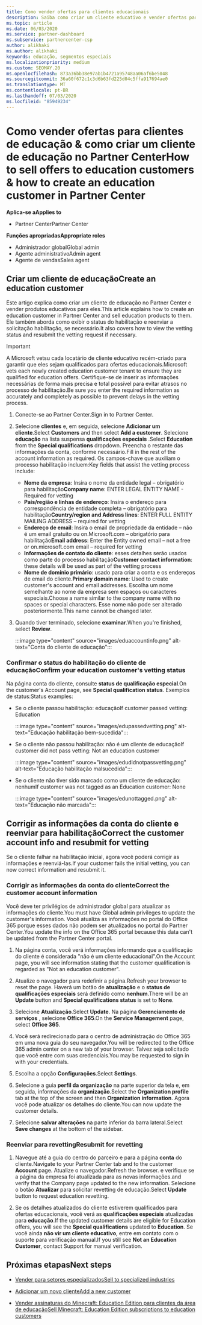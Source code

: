 ```yaml
---
title: Como vender ofertas para clientes educacionais
description: Saiba como criar um cliente educativo e vender ofertas para eles no Partner Center.
ms.topic: article
ms.date: 06/03/2020
ms.service: partner-dashboard
ms.subservice: partnercenter-csp
author: alikhaki
ms.author: alikhaki
keywords: educação, segmentos especiais
ms.localizationpriority: medium
ms.custom: SEOMAY.20
ms.openlocfilehash: 873a36bb38e97ab1b4721a95748aa06af6be5048
ms.sourcegitcommit: 36a60f672c1c3d6b63fd225d04c5ffa917694ae0
ms.translationtype: MT
ms.contentlocale: pt-BR
ms.lasthandoff: 07/03/2020
ms.locfileid: "85949234"
---
```

# <a name="how-to-sell-offers-to-education-customers--how-to-create-an-education-customer-in-partner-center"></a><span data-ttu-id="2d94d-104">Como vender ofertas para clientes de educação & como criar um cliente de educação no Partner Center</span><span class="sxs-lookup"><span data-stu-id="2d94d-104">How to sell offers to education customers & how to create an education customer in Partner Center</span></span>

<span data-ttu-id="2d94d-105">**Aplica-se a**</span><span class="sxs-lookup"><span data-stu-id="2d94d-105">**Applies to**</span></span>

- <span data-ttu-id="2d94d-106">Partner Center</span><span class="sxs-lookup"><span data-stu-id="2d94d-106">Partner Center</span></span>

<span data-ttu-id="2d94d-107">**Funções apropriadas**</span><span class="sxs-lookup"><span data-stu-id="2d94d-107">**Appropriate roles**</span></span>

- <span data-ttu-id="2d94d-108">Administrador global</span><span class="sxs-lookup"><span data-stu-id="2d94d-108">Global admin</span></span>
- <span data-ttu-id="2d94d-109">Agente administrativo</span><span class="sxs-lookup"><span data-stu-id="2d94d-109">Admin agent</span></span>
- <span data-ttu-id="2d94d-110">Agente de vendas</span><span class="sxs-lookup"><span data-stu-id="2d94d-110">Sales agent</span></span>

## <a name="create-an-education-customer"></a><span data-ttu-id="2d94d-111">Criar um cliente de educação</span><span class="sxs-lookup"><span data-stu-id="2d94d-111">Create an education customer</span></span>

<span data-ttu-id="2d94d-112">Este artigo explica como criar um cliente de educação no Partner Center e vender produtos educativos para eles.</span><span class="sxs-lookup"><span data-stu-id="2d94d-112">This article explains how to create an education customer in Partner Center and sell education products to them.</span></span> <span data-ttu-id="2d94d-113">Ele também aborda como exibir o status do habilitação e reenviar a solicitação habilitação, se necessário.</span><span class="sxs-lookup"><span data-stu-id="2d94d-113">It also covers how to view the vetting status and resubmit the vetting request if necessary.</span></span>

> [!IMPORTANT]
> <span data-ttu-id="2d94d-114">A Microsoft vetsu cada locatário de cliente educativo recém-criado para garantir que eles sejam qualificados para ofertas educacionais.</span><span class="sxs-lookup"><span data-stu-id="2d94d-114">Microsoft vets each newly created education customer tenant to ensure they are qualified for education offers.</span></span>  <span data-ttu-id="2d94d-115">Certifique-se de inserir as informações necessárias de forma mais precisa e total possível para evitar atrasos no processo de habilitação.</span><span class="sxs-lookup"><span data-stu-id="2d94d-115">Be sure you enter the required information as accurately and completely as possible to prevent delays in the vetting process.</span></span>

1. <span data-ttu-id="2d94d-116">Conecte-se ao Partner Center.</span><span class="sxs-lookup"><span data-stu-id="2d94d-116">Sign in to Partner Center.</span></span>

2. <span data-ttu-id="2d94d-117">Selecione **clientes** e, em seguida, selecione **Adicionar um cliente**.</span><span class="sxs-lookup"><span data-stu-id="2d94d-117">Select **Customers** and then select **Add a customer**.</span></span> <span data-ttu-id="2d94d-118">Selecione **educação** na lista suspensa **qualificações especiais** .</span><span class="sxs-lookup"><span data-stu-id="2d94d-118">Select **Education** from the **Special qualifications** dropdown.</span></span>  <span data-ttu-id="2d94d-119">Preencha o restante das informações da conta, conforme necessário.</span><span class="sxs-lookup"><span data-stu-id="2d94d-119">Fill in the rest of the account information as required.</span></span>  <span data-ttu-id="2d94d-120">Os campos-chave que auxiliam o processo habilitação incluem:</span><span class="sxs-lookup"><span data-stu-id="2d94d-120">Key fields that assist the vetting process include:</span></span>

   - <span data-ttu-id="2d94d-121">**Nome da empresa**: Insira o nome da entidade legal – obrigatório para habilitação</span><span class="sxs-lookup"><span data-stu-id="2d94d-121">**Company name**: ENTER LEGAL ENTITY NAME - Required for vetting</span></span>
   - <span data-ttu-id="2d94d-122">**País/região e linhas de endereço**: Insira o endereço para correspondência de entidade completa – obrigatório para habilitação</span><span class="sxs-lookup"><span data-stu-id="2d94d-122">**Country/region and Address lines**: ENTER FULL ENTITY MAILING ADDRESS – required for vetting</span></span>
   - <span data-ttu-id="2d94d-123">**Endereço de email**: Insira o email de propriedade da entidade – não é um email gratuito ou on.Microsoft.com – obrigatório para habilitação</span><span class="sxs-lookup"><span data-stu-id="2d94d-123">**Email address**:  Enter the Entity owned email – not a free or on.microsoft.com email – required for vetting</span></span>
   - <span data-ttu-id="2d94d-124">**Informações de contato do cliente**: esses detalhes serão usados como parte do processo habilitação</span><span class="sxs-lookup"><span data-stu-id="2d94d-124">**Customer contact information**: these details will be used as part of the vetting process</span></span>
   - <span data-ttu-id="2d94d-125">**Nome de domínio primário**: usado para criar a conta e os endereços de email do cliente.</span><span class="sxs-lookup"><span data-stu-id="2d94d-125">**Primary domain name**:  Used to create customer's account and email addresses.</span></span>  <span data-ttu-id="2d94d-126">Escolha um nome semelhante ao nome da empresa sem espaços ou caracteres especiais.</span><span class="sxs-lookup"><span data-stu-id="2d94d-126">Choose a name similar to the company name with no spaces or special characters.</span></span>  <span data-ttu-id="2d94d-127">Esse nome não pode ser alterado posteriormente.</span><span class="sxs-lookup"><span data-stu-id="2d94d-127">This name cannot be changed later.</span></span>

3. <span data-ttu-id="2d94d-128">Quando tiver terminado, selecione **examinar**.</span><span class="sxs-lookup"><span data-stu-id="2d94d-128">When you're finished, select **Review**.</span></span>

   :::image type="content" source="images/eduaccountinfo.png" alt-text="Conta do cliente de educação":::

### <a name="confirm-your-education-customers-vetting-status"></a><span data-ttu-id="2d94d-130">Confirmar o status do habilitação do cliente de educação</span><span class="sxs-lookup"><span data-stu-id="2d94d-130">Confirm your education customer's vetting status</span></span>

<span data-ttu-id="2d94d-131">Na página conta do cliente, consulte **status de qualificação especial**.</span><span class="sxs-lookup"><span data-stu-id="2d94d-131">On the customer's Account page, see **Special qualification status**.</span></span>
<span data-ttu-id="2d94d-132">Exemplos de status:</span><span class="sxs-lookup"><span data-stu-id="2d94d-132">Status examples:</span></span>

- <span data-ttu-id="2d94d-133">Se o cliente passou habilitação: educação</span><span class="sxs-lookup"><span data-stu-id="2d94d-133">If customer passed vetting:  Education</span></span>

   :::image type="content" source="images/edupassedvetting.png" alt-text="Educação habilitação bem-sucedida":::

- <span data-ttu-id="2d94d-135">Se o cliente não passou habilitação: não é um cliente de educação</span><span class="sxs-lookup"><span data-stu-id="2d94d-135">If customer did not pass vetting:  Not an education customer</span></span>

   :::image type="content" source="images/edudidnotpassvetting.png" alt-text="Educação habilitação malsucedida":::

- <span data-ttu-id="2d94d-137">Se o cliente não tiver sido marcado como um cliente de educação: nenhum</span><span class="sxs-lookup"><span data-stu-id="2d94d-137">If customer was not tagged as an Education customer:  None</span></span>

   :::image type="content" source="images/edunottagged.png" alt-text="Educação não marcada":::

## <a name="correct-the-customer-account-info-and-resubmit-for-vetting"></a><span data-ttu-id="2d94d-139">Corrigir as informações da conta do cliente e reenviar para habilitação</span><span class="sxs-lookup"><span data-stu-id="2d94d-139">Correct the customer account info and resubmit for vetting</span></span>  

<span data-ttu-id="2d94d-140">Se o cliente falhar na habilitação inicial, agora você poderá corrigir as informações e reenviá-las.</span><span class="sxs-lookup"><span data-stu-id="2d94d-140">If your customer fails the initial vetting, you can now correct information and resubmit it.</span></span>

### <a name="correct-the-customer-account-information"></a><span data-ttu-id="2d94d-141">Corrigir as informações da conta do cliente</span><span class="sxs-lookup"><span data-stu-id="2d94d-141">Correct the customer account information</span></span>

<span data-ttu-id="2d94d-142">Você deve ter privilégios de administrador global para atualizar as informações do cliente.</span><span class="sxs-lookup"><span data-stu-id="2d94d-142">You must have Global admin privileges to update the customer's information.</span></span> <span data-ttu-id="2d94d-143">Você atualiza as informações no portal do Office 365 porque esses dados não podem ser atualizados no portal do Partner Center.</span><span class="sxs-lookup"><span data-stu-id="2d94d-143">You update the info on the Office 365 portal because this data can't be updated from the Partner Center portal.</span></span>

1. <span data-ttu-id="2d94d-144">Na página conta, você verá informações informando que a qualificação do cliente é considerada "não é um cliente educacional".</span><span class="sxs-lookup"><span data-stu-id="2d94d-144">On the Account page, you will see information stating that the customer qualification is regarded as "Not an education customer".</span></span>

2. <span data-ttu-id="2d94d-145">Atualize o navegador para redefinir a página.</span><span class="sxs-lookup"><span data-stu-id="2d94d-145">Refresh your browser to reset the page.</span></span> <span data-ttu-id="2d94d-146">Haverá um botão de **atualização** e o **status de qualificações especiais** será definido como **nenhum**.</span><span class="sxs-lookup"><span data-stu-id="2d94d-146">There will be an **Update** button and **Special qualifications status** is set to **None**.</span></span>

3. <span data-ttu-id="2d94d-147">Selecione **Atualização**.</span><span class="sxs-lookup"><span data-stu-id="2d94d-147">Select **Update**.</span></span> <span data-ttu-id="2d94d-148">Na página **Gerenciamento de serviços** , selecione **Office 365**.</span><span class="sxs-lookup"><span data-stu-id="2d94d-148">On the **Service Management** page, select **Office 365**.</span></span>

4. <span data-ttu-id="2d94d-149">Você será redirecionado para o centro de administração do Office 365 em uma nova guia do seu navegador.</span><span class="sxs-lookup"><span data-stu-id="2d94d-149">You will be redirected to the Office 365 admin center on a new tab of your browser.</span></span> <span data-ttu-id="2d94d-150">Talvez seja solicitado que você entre com suas credenciais.</span><span class="sxs-lookup"><span data-stu-id="2d94d-150">You may be requested to sign in with your credentials.</span></span>

5. <span data-ttu-id="2d94d-151">Escolha a opção **Configurações**.</span><span class="sxs-lookup"><span data-stu-id="2d94d-151">Select **Settings**.</span></span>

6. <span data-ttu-id="2d94d-152">Selecione a guia **perfil da organização** na parte superior da tela e, em seguida, informações da **organização**.</span><span class="sxs-lookup"><span data-stu-id="2d94d-152">Select the **Organization profile** tab at the top of the screen and then **Organization information**.</span></span> <span data-ttu-id="2d94d-153">Agora você pode atualizar os detalhes do cliente.</span><span class="sxs-lookup"><span data-stu-id="2d94d-153">You can now update the customer details.</span></span>

7. <span data-ttu-id="2d94d-154">Selecione **salvar alterações** na parte inferior da barra lateral.</span><span class="sxs-lookup"><span data-stu-id="2d94d-154">Select **Save changes** at the bottom of the sidebar.</span></span>  

### <a name="resubmit-for-revetting"></a><span data-ttu-id="2d94d-155">Reenviar para revetting</span><span class="sxs-lookup"><span data-stu-id="2d94d-155">Resubmit for revetting</span></span>

1. <span data-ttu-id="2d94d-156">Navegue até a guia do centro do parceiro e para a página **conta** do cliente.</span><span class="sxs-lookup"><span data-stu-id="2d94d-156">Navigate to your Partner Center tab and to the customer **Account** page.</span></span> <span data-ttu-id="2d94d-157">Atualize o navegador.</span><span class="sxs-lookup"><span data-stu-id="2d94d-157">Refresh the browser.</span></span> <span data-ttu-id="2d94d-158">e verifique se a página da empresa foi atualizada para as novas informações.</span><span class="sxs-lookup"><span data-stu-id="2d94d-158">and verify that the Company page updated to the new information.</span></span> <span data-ttu-id="2d94d-159">Selecione o botão **Atualizar** para solicitar revetting de educação.</span><span class="sxs-lookup"><span data-stu-id="2d94d-159">Select **Update** button to request education revetting.</span></span>

2. <span data-ttu-id="2d94d-160">Se os detalhes atualizados do cliente estiverem qualificados para ofertas educacionais, você verá as **qualificações especiais** atualizadas para **educação**.</span><span class="sxs-lookup"><span data-stu-id="2d94d-160">If the updated customer details are eligible for Education offers, you will see the **Special qualifications** updated to **Education**.</span></span> <span data-ttu-id="2d94d-161">Se você ainda **não vir um cliente educativo**, entre em contato com o suporte para verificação manual.</span><span class="sxs-lookup"><span data-stu-id="2d94d-161">If you still see **Not an Education Customer**, contact Support for manual verification.</span></span>

## <a name="next-steps"></a><span data-ttu-id="2d94d-162">Próximas etapas</span><span class="sxs-lookup"><span data-stu-id="2d94d-162">Next steps</span></span>

- [<span data-ttu-id="2d94d-163">Vender para setores especializados</span><span class="sxs-lookup"><span data-stu-id="2d94d-163">Sell to specialized industries</span></span>](get-special-pricing-for-offers.md)

- [<span data-ttu-id="2d94d-164">Adicionar um novo cliente</span><span class="sxs-lookup"><span data-stu-id="2d94d-164">Add a new customer</span></span>](add-a-new-customer.md)

- [<span data-ttu-id="2d94d-165">Vender assinaturas do Minecraft: Education Edition para clientes da área de educação</span><span class="sxs-lookup"><span data-stu-id="2d94d-165">Sell Minecraft: Education Edition subscriptions to education customers</span></span>](minecraft-subscriptions.md)
